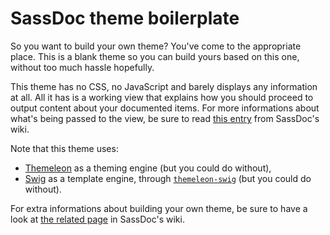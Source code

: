 SassDoc theme boilerplate
=========================

So you want to build your own theme? You've come to the appropriate place.
This is a blank theme so you can build yours based on this one, without
too much hassle hopefully.

This theme has no CSS, no JavaScript and barely displays any information
at all. All it has is a working view that explains how you should
proceed to output content about your documented items. For more
informations about what's being passed to the view, be sure to read
[this entry](https://github.com/SassDoc/sassdoc/wiki/SassDoc-Data-Interface)
from SassDoc's wiki.

Note that this theme uses:

* [Themeleon](https://github.com/themeleon/themeleon) as a theming
  engine (but you could do without),
* [Swig](http://paularmstrong.github.io/swig/) as a template engine,
  through
  [`themeleon-swig`](https://github.com/themeleon/themeleon-swig) (but
  you could do without).

For extra informations about building your own theme, be sure to have a
look at [the related page](https://github.com/SassDoc/sassdoc/wiki/Using-Your-Own-Theme) in
SassDoc's wiki.
